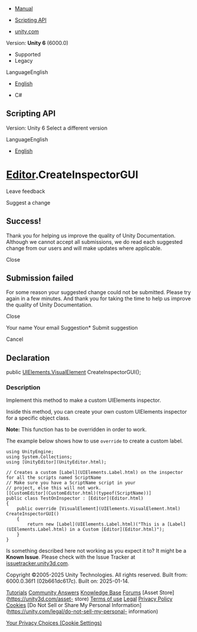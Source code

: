 [ ]()

  * [Manual](../Manual/index.html)
  * [Scripting API](../ScriptReference/index.html)

  * [unity.com](https://unity.com/)

Version: **Unity 6** (6000.0)

  * Supported
  * Legacy

LanguageEnglish

  * [English]()

  * C#

[ ](https://docs.unity3d.com)

## Scripting API

Version: Unity 6 Select a different version

LanguageEnglish

  * [English]()

#  [Editor](Editor.html).CreateInspectorGUI

Leave feedback

Suggest a change

## Success!

Thank you for helping us improve the quality of Unity Documentation. Although
we cannot accept all submissions, we do read each suggested change from our
users and will make updates where applicable.

Close

## Submission failed

For some reason your suggested change could not be submitted. Please <a>try
again</a> in a few minutes. And thank you for taking the time to help us
improve the quality of Unity Documentation.

Close

Your name Your email Suggestion* Submit suggestion

Cancel

[ ]()

## Declaration

public [UIElements.VisualElement](UIElements.VisualElement.html)
CreateInspectorGUI();

### Description

Implement this method to make a custom UIElements inspector.

Inside this method, you can create your own custom UIElements inspector for a
specific object class.  
  
**Note:** This function has to be overridden in order to work.  
  
The example below shows how to use `override` to create a custom label.

    
    
    using UnityEngine;
    using System.Collections;
    using [UnityEditor](UnityEditor.html);  
      
    // Creates a custom [Label](UIElements.Label.html) on the inspector for all the scripts named ScriptName
    // Make sure you have a ScriptName script in your
    // project, else this will not work.
    [[CustomEditor](CustomEditor.html)(typeof(ScriptName))]
    public class TestOnInspector : [Editor](Editor.html)
    {
        public override [VisualElement](UIElements.VisualElement.html) CreateInspectorGUI()
        {
            return new [Label](UIElements.Label.html)("This is a [Label](UIElements.Label.html) in a Custom [Editor](Editor.html)");
        }
    }
    

Is something described here not working as you expect it to? It might be a
**Known Issue**. Please check with the Issue Tracker at
[issuetracker.unity3d.com](https://issuetracker.unity3d.com).

Copyright ©2005-2025 Unity Technologies. All rights reserved. Built from:
6000.0.36f1 (02b661dc617c). Built on: 2025-01-14.

[Tutorials](https://unity3d.com/learn) [Community
Answers](https://answers.unity3d.com) [Knowledge
Base](https://support.unity3d.com/hc/en-us)
[Forums](https://forum.unity3d.com) [Asset Store](https://unity3d.com/asset-
store) [Terms of use](https://docs.unity3d.com/Manual/TermsOfUse.html)
[Legal](https://unity.com/legal) [Privacy
Policy](https://unity.com/legal/privacy-policy)
[Cookies](https://unity.com/legal/cookie-policy) [Do Not Sell or Share My
Personal Information](https://unity.com/legal/do-not-sell-my-personal-
information)

[Your Privacy Choices (Cookie Settings)](javascript:void\(0\);)

